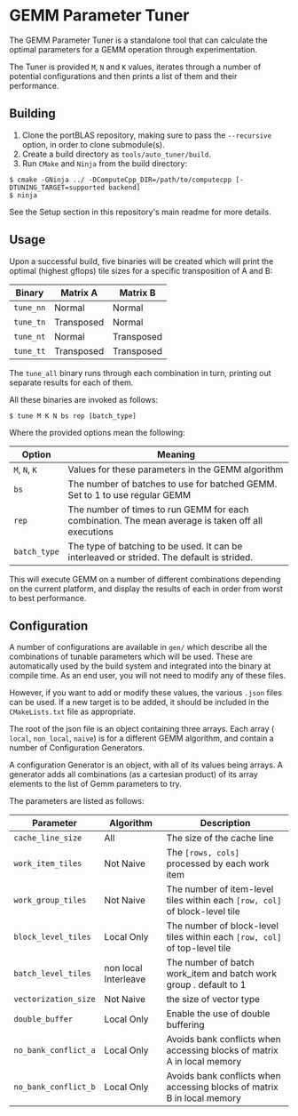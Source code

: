 GEMM Parameter Tuner
====================

The GEMM Parameter Tuner is a standalone tool that can calculate the optimal
parameters for a GEMM operation through experimentation.

The Tuner is provided `M`, `N` and `K` values, iterates through a number of
potential configurations and then prints a list of them and their performance.

Building
--------

1. Clone the portBLAS repository, making sure to pass the `--recursive` option, in order to clone submodule(s).
2. Create a build directory as `tools/auto_tuner/build`.
3. Run `CMake` and `Ninja` from the build directory:

```
$ cmake -GNinja ../ -DComputeCpp_DIR=/path/to/computecpp [-DTUNING_TARGET=supported backend]
$ ninja
```

See the Setup section in this repository's main readme for more details.

Usage
-----

Upon a successful build, five binaries will be created which will print the
optimal (highest gflops) tile sizes for a specific transposition of A and B:

| Binary    | Matrix A   | Matrix B   |
|-----------|------------|------------|
| `tune_nn` | Normal     | Normal     |
| `tune_tn` | Transposed | Normal     |
| `tune_nt` | Normal     | Transposed |
| `tune_tt` | Transposed | Transposed |

The `tune_all` binary runs through each combination in turn, printing out
separate results for each of them.

All these binaries are invoked as follows:

```
$ tune M K N bs rep [batch_type]
```

Where the provided options mean the following:

| Option        | Meaning                                                                                            |
|---------------|----------------------------------------------------------------------------------------------------|
| `M`, `N`, `K` | Values for these parameters in the GEMM algorithm                                                  |
| `bs`          | The number of batches to use for batched GEMM. Set to 1 to use regular GEMM                        |
| `rep`         | The number of times to run GEMM for each combination. The mean average is taken off all executions |
| `batch_type`  | The type of batching to be used. It can be interleaved or strided. The default is strided.         |

This will execute GEMM on a number of different combinations depending on the
current platform, and display the results of each in order from worst to best
performance.


Configuration
-------------

A number of configurations are available in `gen/` which describe all the
combinations of tunable parameters which will be used. These are automatically
used by the build system and integrated into the binary at compile time. As an
end user, you will not need to modify any of these files.

However, if you want to add or modify these values, the various `.json` files
can be used. If a new target is to be added, it should be included in the
`CMakeLists.txt` file as appropriate.

The root of the json file is an object containing three arrays. Each array (
`local`, `non_local`, `naive`) is for a different GEMM algorithm, and contain
a number of Configuration Generators.

A configuration Generator is an object, with all of its values being arrays. A
generator adds all combinations (as a cartesian product) of its array elements
to the list of Gemm parameters to try.

The parameters are listed as follows:

| Parameter            | Algorithm            | Description                                                                 |
|----------------------|------------          |-----------------------------------------------------------------------------|
| `cache_line_size`    | All                  | The size of the cache line                                                  |
| `work_item_tiles`    | Not Naive            | The `[rows, cols]` processed by each work item                              |
| `work_group_tiles`   | Not Naive            | The number of item-level tiles within each `[row, col]` of block-level tile |
| `block_level_tiles`  | Local Only           | The number of block-level tiles within each `[row, col]` of top-level tile  |
| `batch_level_tiles`  | non local Interleave | The number of batch work_item and batch work group . default to 1           |
| `vectorization_size` | Not Naive            | the size of vector type                                                     |
| `double_buffer`      | Local Only           | Enable the use of double buffering                                          |
| `no_bank_conflict_a` | Local Only           | Avoids bank conflicts when accessing blocks of matrix A in local memory     |
| `no_bank_conflict_b` | Local Only           | Avoids bank conflicts when accessing blocks of matrix B in local memory     |
